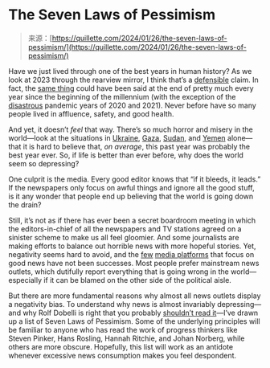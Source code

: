 <!--yml
category: 未分类
date: 2024-05-27 15:17:59
-->

# The Seven Laws of Pessimism

> 来源：[https://quillette.com/2024/01/26/the-seven-laws-of-pessimism/](https://quillette.com/2024/01/26/the-seven-laws-of-pessimism/)

Have we just lived through one of the best years in human history? As we look at 2023 through the rearview mirror, I think that’s a [defensible](https://futurecrunch.com/goodnews2023/?ref=quillette.com) claim. In fact, the [same thing](https://ourworldindata.org/sdgs?ref=quillette.com) could have been said at the end of pretty much every year since the beginning of the millennium (with the exception of the [disastrous](https://blogs.worldbank.org/opendata/poverty-back-pre-covid-levels-globally-not-low-income-countries?s=03&ref=quillette.com) pandemic years of 2020 and 2021). Never before have so many people lived in affluence, safety, and good health.

And yet, it doesn’t *feel* that way. There’s so much horror and misery in the world—look at the situations in [Ukraine](https://apnews.com/article/ukraine-russia-war-putin-zelenskyy-4c62940dd5ae56bc753cee7dbddbe3fb?ref=quillette.com), [Gaza](https://www.theguardian.com/world/2023/dec/19/palestinian-casualties-in-gaza-near-20000-with-nearly-2m-people-displaced?ref=quillette.com#:~:text=Palestinian%20death%20toll%20in%20Gaza%20nears%2020%2C000%20with%20nearly%202%20million%20people%20displaced&text=Israel%2DGaza%20war), [Sudan](https://www.bbc.com/news/world-africa-67356375?ref=quillette.com), and [Yemen](https://www.wfp.org/emergencies/yemen-emergency?ref=quillette.com) alone—that it is hard to believe that, *on average*, this past year was probably the best year ever. So, if life is better than ever before, why does the world seem so depressing?

One culprit is the media. Every good editor knows that “if it bleeds, it leads.” If the newspapers only focus on awful things and ignore all the good stuff, is it any wonder that people end up believing that the world is going down the drain?

Still, it’s not as if there has ever been a secret boardroom meeting in which the editors-in-chief of all the newspapers and TV stations agreed on a sinister scheme to make us all feel gloomier. And some journalists are making efforts to balance out horrible news with more hopeful stories. Yet, negativity seems hard to avoid, and the [few](https://worldsbestnews.org/?ref=quillette.com) [media platforms](https://humanprogress.org/?ref=quillette.com) that focus on good news have not been successes. Most people prefer mainstream news outlets, which dutifully report everything that is going wrong in the world—especially if it can be blamed on the other side of the political aisle.

But there are more fundamental reasons why almost all news outlets display a negativity bias. To understand why news is almost invariably depressing—and why Rolf Dobelli is right that you probably [shouldn’t read it](https://gwern.net/doc/culture/2010-dobelli.pdf?ref=quillette.com)—I’ve drawn up a list of Seven Laws of Pessimism. Some of the underlying principles will be familiar to anyone who has read the work of progress thinkers like Steven Pinker, Hans Rosling, Hannah Ritchie, and Johan Norberg, while others are more obscure. Hopefully, this list will work as an antidote whenever excessive news consumption makes you feel despondent.